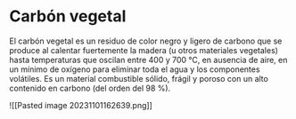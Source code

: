 # Carbón vegetal
El carbón vegetal es un residuo de color negro y ligero de carbono que se produce al calentar fuertemente la madera (u otros materiales vegetales) hasta temperaturas que oscilan entre 400 y 700 °C, en ausencia de aire, en un mínimo de oxígeno para eliminar toda el agua y los componentes volátiles. Es un material combustible sólido, frágil y poroso con un alto contenido en carbono (del orden del 98 %).

![[Pasted image 20231101162639.png]]
